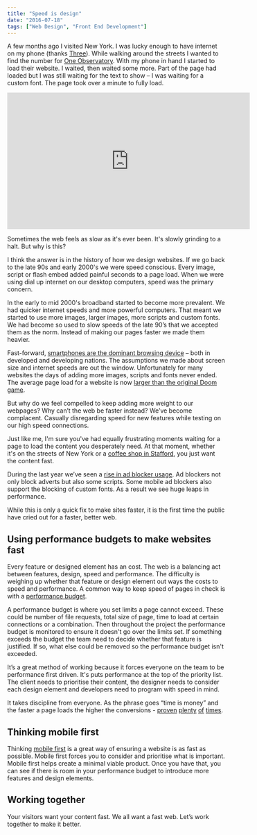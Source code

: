 ```yaml
---
title: "Speed is design"
date: "2016-07-18"
tags: ["Web Design", "Front End Development"]
---
```


A few months ago I visited New York. I was lucky enough to have internet on my phone (thanks [Three](http://www.three.co.uk/Discover/Phones/Feel_At_Home)). While walking around the streets I wanted to find the number for [One Observatory](https://oneworldobservatory.com). With my phone in hand I started to load their website. I waited, then waited some more. Part of the page had loaded but I was still waiting for the text to show – I was waiting for a custom font. The page took over a minute to fully load.

<div class="media-embed"><iframe width="560" height="315" src="https://www.youtube.com/embed/2XX14tfsk4c" frameborder="0" allow="accelerometer; autoplay; encrypted-media; gyroscope; picture-in-picture" allowfullscreen></iframe></div>

Sometimes the web feels as slow as it's ever been. It's slowly grinding to a halt. But why is this?

I think the answer is in the history of how we design websites. If we go back to the late 90s and early 2000's we were speed conscious. Every image, script or flash embed added painful seconds to a page load. When we were using dial up internet on our desktop computers, speed was the primary concern.

In the early to mid 2000's broadband started to become more prevalent. We had quicker internet speeds and more powerful computers. That meant we started to use more images, larger images, more scripts and custom fonts. We had become so used to slow speeds of the late 90’s that we accepted them as the norm. Instead of making our pages faster we made them heavier.

Fast-forward, [smartphones are the dominant browsing device](http://blog.ezoic.com/mobile-usage-statistics-key-facts-and-findings-for-publishers/) – both in developed and developing nations. The assumptions we made about screen size and internet speeds are out the window. Unfortunately for many websites the days of adding more images, scripts and fonts never ended. The average page load for a website is now [larger than the original Doom game](http://www.pcworld.com/article/3060622/internet/the-average-web-page-is-now-larger-doom.html).

But why do we feel compelled to keep adding more weight to our webpages? Why can’t the web be faster instead? We’ve become complacent. Casually disregarding speed for new features while testing on our high speed connections.

Just like me, I'm sure you've had equally frustrating moments waiting for a page to load the content you desperately need. At that moment, whether it's on the streets of New York or a [coffee shop in Stafford](https://www.tripadvisor.co.uk/Restaurant_Review-g186377-d6622746-Reviews-Bean_Encounter_LTD-Stafford_Staffordshire_England.html), you just want the content fast.

During the last year we’ve seen a [rise in ad blocker usage](https://www.theguardian.com/technology/2015/oct/03/ad-blockers-advertising-mobile-apple). Ad blockers not only block adverts but also some scripts. Some mobile ad blockers also support the blocking of custom fonts. As a result we see huge leaps in performance.

While this is only a quick fix to make sites faster, it is the first time the public have cried out for a faster, better web.

## Using performance budgets to make websites fast

Every feature or designed element has an cost. The web is a balancing act between features, design, speed and performance. The difficulty is weighing up whether that feature or design element out ways the costs to speed and performance. A common way to keep speed of pages in check is with a [performance budget](http://danielmall.com/articles/how-to-make-a-performance-budget/).

A performance budget is where you set limits a page cannot exceed. These could be number of file requests, total size of page, time to load at certain connections or a combination. Then throughout the project the performance budget is monitored to ensure it doesn't go over the limits set. If something exceeds the budget the team need to decide whether that feature is justified. If so, what else could be removed so the performance budget isn't exceeded.

It’s a great method of working because it forces everyone on the team to be performance first driven. It's puts performance at the top of the priority list. The client needs to prioritise their content, the designer needs to consider each design element and developers need to program with speed in mind.

It takes discipline from everyone. As the phrase goes “time is money” and the faster a page loads the higher the conversions - [proven](http://blog.gigaspaces.com/amazon-found-every-100ms-of-latency-cost-them-1-in-sales/) [plenty](https://blog.kissmetrics.com/speed-is-a-killer/) [of](http://tribes.no/2013/10/28/how-website-speeds-affects-online-sales/) [times](https://blog.crazyegg.com/2015/03/24/website-speed-conversions/).

## Thinking mobile first

Thinking [mobile first](http://wearejh.com/design/benefits-of-a-mobile-first-approach/) is a great way of ensuring a website is as fast as possible. Mobile first forces you to consider and prioritise what is important. Mobile first helps create a minimal viable product. Once you have that, you can see if there is room in your performance budget to introduce more features and design elements.

## Working together

Your visitors want your content fast. We all want a fast web. Let’s work together to make it better.
